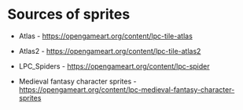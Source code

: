 # Sources of sprites 

* Atlas - <https://opengameart.org/content/lpc-tile-atlas>
* Atlas2 - <https://opengameart.org/content/lpc-tile-atlas2>
* LPC_Spiders - <https://opengameart.org/content/lpc-spider>

* Medieval fantasy character sprites - https://opengameart.org/content/lpc-medieval-fantasy-character-sprites
